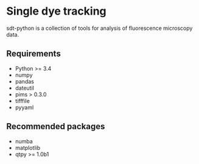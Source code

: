 Single dye tracking
===================

sdt-python is a collection of tools for analysis of fluorescence microscopy
data.


Requirements
------------
- Python >= 3.4
- numpy
- pandas
- dateutil
- pims > 0.3.0
- tifffile
- pyyaml


Recommended packages
--------------------
- numba
- matplotlib
- qtpy >= 1.0b1
